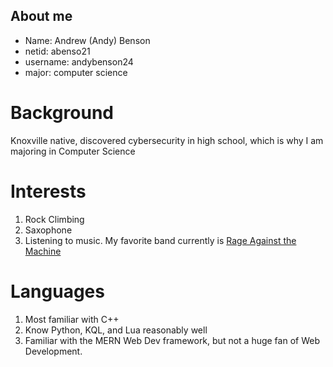 ## About me
- Name: Andrew (Andy) Benson
- netid: abenso21
- username: andybenson24
- major: computer science
# Background
Knoxville native, discovered cybersecurity in high school, which is why I am majoring in Computer Science
# Interests
1. Rock Climbing
1. Saxophone
1. Listening to music. My favorite band currently is [Rage Against the Machine](https://en.wikipedia.org/wiki/Rage_Against_the_Machine)
# Languages
1. Most familiar with C++
1. Know Python, KQL, and Lua reasonably well
1. Familiar with the MERN Web Dev framework, but not a huge fan of Web Development.
